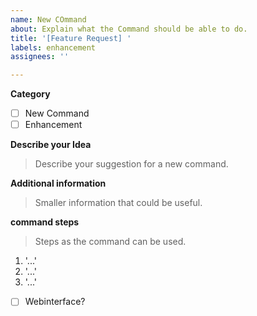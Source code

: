 ```yaml
---
name: New COmmand
about: Explain what the Command should be able to do.
title: '[Feature Request] '
labels: enhancement
assignees: ''

---
```


**Category**
- [ ] New Command 
- [ ] Enhancement

**Describe your Idea**
> Describe your suggestion for a new command.


**Additional information**
> Smaller information that could be useful. 


**command steps**
> Steps as the command can be used.

1. '...'
2. '...'
3. '...'

- [ ] Webinterface? 
